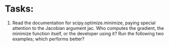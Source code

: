 # Tasks:

1) Read the documentation for scipy.optimize.minimize, paying special attention to the Jacobian argument jac. Who computes the gradient, the minimize function itself, or the developer using it?
Run the following two examples; which performs better?
